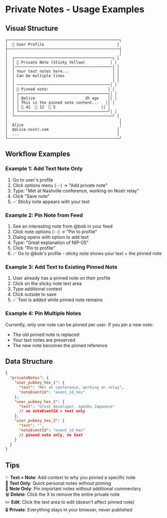 # Private Notes - Usage Examples

## Visual Structure

```
┌─────────────────────────────────────────────────┐
│  👤 User Profile                                │
├─────────────────────────────────────────────────┤
│                                                 │
│  ┌───────────────────────────────────────────┐ │
│  │ 📝 Private Note (Sticky Yellow)           │ │
│  │───────────────────────────────────────────│ │
│  │ Your text notes here...                   │ │
│  │ Can be multiple lines                     │ │
│  │                                           │ │
│  │ ─────────────────────────────────────────│ │
│  │ 📌 Pinned note:                          │ │
│  │ ┌───────────────────────────────────────┐│ │
│  │ │ @alice                      2h ago    ││ │
│  │ │ This is the pinned note content...   ││ │
│  │ │ 💜 42  💬 12  🔁 5                    ││ │
│  │ └───────────────────────────────────────┘│ │
│  └───────────────────────────────────────────┘ │
│                                                 │
│  Alice                                          │
│  @alice.nostr.com                              │
│  ...                                           │
└─────────────────────────────────────────────────┘
```

## Workflow Examples

### Example 1: Add Text Note Only

1. Go to user's profile
2. Click options menu (⋯) → "Add private note"
3. Type: "Met at Nashville conference, working on Nostr relay"
4. Click "Save note"
5. ✅ Sticky note appears with your text

### Example 2: Pin Note from Feed

1. See an interesting note from @bob in your feed
2. Click note options (⋯) → "Pin to profile"
3. Dialog opens with option to add text
4. Type: "Great explanation of NIP-05"
5. Click "Pin to profile"
6. ✅ Go to @bob's profile - sticky note shows your text + the pinned note

### Example 3: Add Text to Existing Pinned Note

1. User already has a pinned note on their profile
2. Click on the sticky note text area
3. Type additional context
4. Click outside to save
5. ✅ Text is added while pinned note remains

### Example 4: Pin Multiple Notes

Currently, only one note can be pinned per user. If you pin a new note:
- The old pinned note is replaced
- Your text notes are preserved
- The new note becomes the pinned reference

## Data Structure

```json
{
  "privateNotes": {
    "user_pubkey_hex_1": {
      "text": "Met at conference, working on relay",
      "noteEventId": "event_id_hex"
    },
    "user_pubkey_hex_2": {
      "text": "Great developer, speaks Japanese"
      // no noteEventId = text only
    },
    "user_pubkey_hex_3": {
      "text": "",
      "noteEventId": "event_id_hex"
      // pinned note only, no text
    }
  }
}
```

## Tips

✨ **Text + Note**: Add context to why you pinned a specific note  
📝 **Text Only**: Quick personal notes without pinning  
📌 **Note Only**: Pin important notes without additional commentary  
🗑️ **Delete**: Click the X to remove the entire private note  
✏️ **Edit**: Click the text area to edit (doesn't affect pinned note)  
🔒 **Private**: Everything stays in your browser, never published
